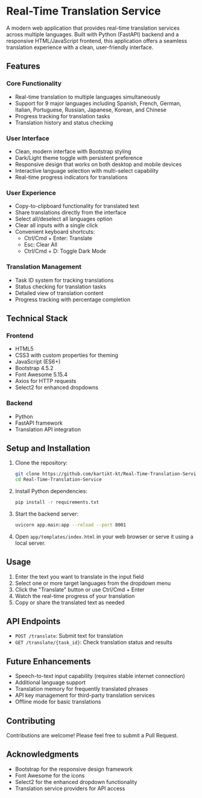 # Real-Time Translation Service

A modern web application that provides real-time translation services across multiple languages. Built with Python (FastAPI) backend and a responsive HTML/JavaScript frontend, this application offers a seamless translation experience with a clean, user-friendly interface.

## Features

### Core Functionality
- Real-time translation to multiple languages simultaneously
- Support for 9 major languages including Spanish, French, German, Italian, Portuguese, Russian, Japanese, Korean, and Chinese
- Progress tracking for translation tasks
- Translation history and status checking

### User Interface
- Clean, modern interface with Bootstrap styling
- Dark/Light theme toggle with persistent preference
- Responsive design that works on both desktop and mobile devices
- Interactive language selection with multi-select capability
- Real-time progress indicators for translations

### User Experience
- Copy-to-clipboard functionality for translated text
- Share translations directly from the interface
- Select all/deselect all languages option
- Clear all inputs with a single click
- Convenient keyboard shortcuts:
  - Ctrl/Cmd + Enter: Translate
  - Esc: Clear All
  - Ctrl/Cmd + D: Toggle Dark Mode

### Translation Management
- Task ID system for tracking translations
- Status checking for translation tasks
- Detailed view of translation content
- Progress tracking with percentage completion

## Technical Stack

### Frontend
- HTML5
- CSS3 with custom properties for theming
- JavaScript (ES6+)
- Bootstrap 4.5.2
- Font Awesome 5.15.4
- Axios for HTTP requests
- Select2 for enhanced dropdowns

### Backend
- Python
- FastAPI framework
- Translation API integration

## Setup and Installation

1. Clone the repository:
   ```bash
   git clone https://github.com/kartikt-kt/Real-Time-Translation-Service.git
   cd Real-Time-Translation-Service
   ```

2. Install Python dependencies:
   ```bash
   pip install -r requirements.txt
   ```

3. Start the backend server:
   ```bash
   uvicorn app.main:app --reload --port 8001
   ```

4. Open `app/templates/index.html` in your web browser or serve it using a local server.

## Usage

1. Enter the text you want to translate in the input field
2. Select one or more target languages from the dropdown menu
3. Click the "Translate" button or use Ctrl/Cmd + Enter
4. Watch the real-time progress of your translation
5. Copy or share the translated text as needed

## API Endpoints

- `POST /translate`: Submit text for translation
- `GET /translate/{task_id}`: Check translation status and results

## Future Enhancements

- Speech-to-text input capability (requires stable internet connection)
- Additional language support
- Translation memory for frequently translated phrases
- API key management for third-party translation services
- Offline mode for basic translations

## Contributing

Contributions are welcome! Please feel free to submit a Pull Request.


## Acknowledgments

- Bootstrap for the responsive design framework
- Font Awesome for the icons
- Select2 for the enhanced dropdown functionality
- Translation service providers for API access 
